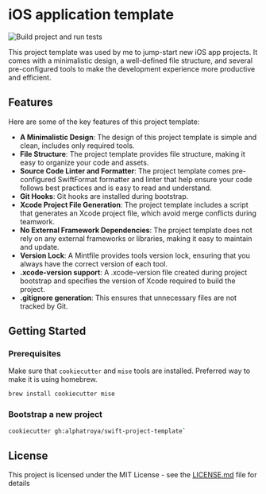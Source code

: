 # iOS application template

![Build project and run tests](https://github.com/alphatroya/swift-project-template/workflows/Build%20project%20and%20run%20tests/badge.svg)

This project template was used by me to jump-start new iOS app projects. It comes with a minimalistic design, a well-defined file structure, and several pre-configured tools to make the development experience more productive and efficient.

## Features

Here are some of the key features of this project template:

- **A Minimalistic Design**: The design of this project template is simple and clean, includes only required tools.
- **File Structure**: The project template provides file structure, making it easy to organize your code and assets.
- **Source Code Linter and Formatter**: The project template comes pre-configured SwiftFormat formatter and linter that help ensure your code follows best practices and is easy to read and understand.
- **Git Hooks**: Git hooks are installed during bootstrap.
- **Xcode Project File Generation**: The project template includes a script that generates an Xcode project file, which avoid merge conflicts during teamwork.
- **No External Framework Dependencies**: The project template does not rely on any external frameworks or libraries, making it easy to maintain and update.
- **Version Lock**: A Mintfile provides tools version lock, ensuring that you always have the correct version of each tool.
- **.xcode-version support**: A .xcode-version file created during project bootstrap and specifies the version of Xcode required to build the project.
- **.gitignore generation**: This ensures that unnecessary files are not tracked by Git.

## Getting Started

### Prerequisites

Make sure that `cookiecutter` and `mise` tools are installed. Preferred way to make it is using homebrew.

```sh
brew install cookiecutter mise
```

### Bootstrap a new project

```sh
cookiecutter gh:alphatroya/swift-project-template`
```

## License

This project is licensed under the MIT License - see the [LICENSE.md](LICENSE.md) file for details
